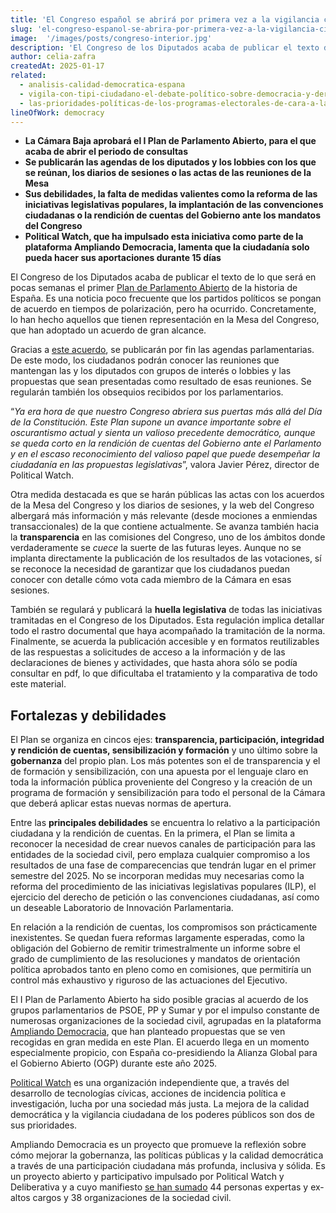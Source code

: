 ```yaml
---
title: 'El Congreso español se abrirá por primera vez a la vigilancia ciudadana'
slug: 'el-congreso-espanol-se-abrira-por-primera-vez-a-la-vigilancia-ciudadana'
image:  '/images/posts/congreso-interior.jpg'
description: 'El Congreso de los Diputados acaba de publicar el texto de lo que será en pocas semanas el primer Plan de Parlamento Abierto de la historia de España. Es una noticia poco frecuente que los partidos políticos se pongan de acuerdo en tiempos de polarización, pero ha ocurrido. Concretamente, lo han hecho aquellos que tienen representación en la Mesa del Congreso, que han adoptado un acuerdo de gran alcance.'
author: celia-zafra
createdAt: 2025-01-17
related:
  - analisis-calidad-democratica-espana
  - vigila-con-tipi-ciudadano-el-debate-político-sobre-democracia-y-derechos-en-la-era-digital
  - las-prioridades-políticas-de-los-programas-electorales-de-cara-a-las-elecciones-generales
lineOfWork: democracy
---
```


  
* **La Cámara Baja aprobará el I Plan de Parlamento Abierto, para el que acaba de abrir el periodo de consultas**
* **Se publicarán las agendas de los diputados y los lobbies con los que se reúnan, los diarios de sesiones o las actas de las reuniones de la Mesa**  
* **Sus debilidades, la falta de medidas valientes como la reforma de las iniciativas legislativas populares, la implantación de las convenciones ciudadanas o la rendición de cuentas del Gobierno ante los mandatos del Congreso**  
* **Political Watch, que ha impulsado esta iniciativa como parte de la plataforma Ampliando Democracia, lamenta que la ciudadanía solo pueda hacer sus aportaciones durante 15 días**

El Congreso de los Diputados acaba de publicar el texto de lo que será en pocas semanas el primer [Plan de Parlamento Abierto](https://www.congreso.es/es/cem/parlamento-abierto) de la historia de España. Es una noticia poco frecuente que los partidos políticos se pongan de acuerdo en tiempos de polarización, pero ha ocurrido. Concretamente, lo han hecho aquellos que tienen representación en la Mesa del Congreso, que han adoptado un acuerdo de gran alcance.  

Gracias a [este acuerdo](https://www.congreso.es/docu/parlamentoabierto/Propuesta_Plan_Parlamento_Abierto_Congreso_Diputados.pdf), se publicarán por fin las agendas parlamentarias. De este modo, los ciudadanos podrán conocer las reuniones que mantengan las y los diputados con grupos de interés o lobbies y las propuestas que sean presentadas como resultado de esas reuniones. Se regularán también los obsequios recibidos por los parlamentarios.

“*Ya era hora de que nuestro Congreso abriera sus puertas más allá del Día de la Constitución. Este Plan supone un avance importante sobre el oscurantismo actual y sienta un valioso precedente democrático, aunque se queda corto en la rendición de cuentas del Gobierno ante el Parlamento y en el escaso reconocimiento del valioso papel que puede desempeñar la ciudadanía en las propuestas legislativas*”, valora Javier Pérez, director de Political Watch.

Otra medida destacada es que se harán públicas las actas con los acuerdos de la Mesa del Congreso y los diarios de sesiones, y la web del Congreso albergará más información y más relevante (desde mociones a enmiendas transaccionales) de la que contiene actualmente. Se avanza también hacia la **transparencia** en las comisiones del Congreso, uno de los ámbitos donde verdaderamente se *cuece* la suerte de las futuras leyes. Aunque no se implanta directamente la publicación de los resultados de las votaciones, sí se reconoce la necesidad de garantizar que los ciudadanos puedan conocer con detalle cómo vota cada miembro de la Cámara en esas sesiones.

También se regulará y publicará la **huella legislativa** de todas las iniciativas tramitadas en el Congreso de los Diputados. Esta regulación implica detallar todo el rastro documental que haya acompañado la tramitación de la norma. Finalmente, se acuerda la publicación accesible y en formatos reutilizables de las respuestas a solicitudes de acceso a la información y de las declaraciones de bienes y actividades, que hasta ahora sólo se podía consultar en pdf, lo que dificultaba el tratamiento y la comparativa de todo este material.

## Fortalezas y debilidades

El Plan se organiza en cincos ejes: **transparencia, participación, integridad y rendición de cuentas, sensibilización y formación** y uno último sobre la **gobernanza** del propio plan. Los más potentes son el de transparencia y el de formación y sensibilización, con una apuesta por el lenguaje claro en toda la información pública proveniente del Congreso y la creación de un programa de formación y sensibilización para todo el personal de la Cámara que deberá aplicar estas nuevas normas de apertura.

Entre las **principales debilidades** se encuentra lo relativo a la participación ciudadana y la rendición de cuentas. En la primera, el Plan se limita a reconocer la necesidad de crear nuevos canales de participación para las entidades de la sociedad civil, pero emplaza cualquier compromiso a los resultados de una fase de comparecencias que tendrán lugar en el primer semestre del 2025\. No se incorporan medidas muy necesarias como la reforma del procedimiento de las iniciativas legislativas populares (ILP), el ejercicio del derecho de petición o las convenciones ciudadanas, así como un deseable Laboratorio de Innovación Parlamentaria.

En relación a la rendición de cuentas, los compromisos son prácticamente inexistentes. Se quedan fuera reformas largamente esperadas, como la obligación del Gobierno de remitir trimestralmente un informe sobre el grado de cumplimiento de las resoluciones y mandatos de orientación política aprobados tanto en pleno como en comisiones, que permitiría un control más exhaustivo y riguroso de las actuaciones del Ejecutivo.

El I Plan de Parlamento Abierto ha sido posible gracias al acuerdo de los grupos parlamentarios de PSOE, PP y Sumar y por el impulso constante de numerosas organizaciones de la sociedad civil, agrupadas en la plataforma [Ampliando Democracia](http://www.ampliandodemocracia.org), que han planteado propuestas que se ven recogidas en gran medida en este Plan. El acuerdo llega en un momento especialmente propicio, con España co-presidiendo la Alianza Global para el Gobierno Abierto (OGP) durante este año 2025\.

[Political Watch](https://politicalwatch.es/) es una organización independiente que, a través del desarrollo de tecnologías cívicas, acciones de incidencia política e investigación, lucha por una sociedad más justa. La mejora de la calidad democrática y la vigilancia ciudadana de los poderes públicos son dos de sus prioridades.

Ampliando Democracia es un proyecto que promueve la reflexión sobre cómo mejorar la gobernanza, las políticas públicas y la calidad democrática a través de una participación ciudadana más profunda, inclusiva y sólida. Es un proyecto abierto y participativo impulsado por Political Watch y Deliberativa y a cuyo manifiesto [se han sumado](https://docs.google.com/document/d/1bthN4p7DxwiUms6gUQ4V4AvGnWUqn17m/edit) 44 personas expertas y ex-altos cargos y 38 organizaciones de la sociedad civil.
